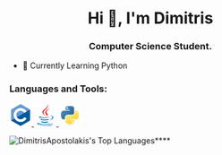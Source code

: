 <h1 align="center">Hi 👋, I'm Dimitris</h1>
<h3 align="center">Computer Science Student.</h3>

- 🔭 Currently Learning Python

<p align="left">
</p>

<h3 align="left">Languages and Tools:</h3>
<p align="left"> <a href="https://www.cprogramming.com/" target="_blank" rel="noreferrer"> <img src="https://raw.githubusercontent.com/devicons/devicon/master/icons/c/c-original.svg" alt="c" width="40" height="40"/> </a> <a href="https://www.java.com" target="_blank" rel="noreferrer"> <img src="https://raw.githubusercontent.com/devicons/devicon/master/icons/java/java-original.svg" alt="java" width="40" height="40"/> </a> <a href="https://www.python.org" target="_blank" rel="noreferrer"> <img src="https://raw.githubusercontent.com/devicons/devicon/master/icons/python/python-original.svg" alt="python" width="40" height="40"/> </a> </p>

![DimitrisApostolakis's Top Languages](https://github-readme-stats.vercel.app/api/top-langs/?username=DimitrisApostolakis&theme=dracula&show_icons=true&hide_border=true&layout=compact)****
